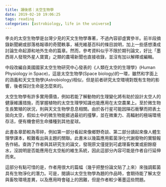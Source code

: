 ```yaml
---
title: 讀後感｜太空生物學
date: 2019-02-10 19:06:25
tags: reading
categories: [astrobiology, life in the universe]
---
```


李炎的太空生物學是台灣少見的天文生物學專著，不過內容卻虛實參半。前半段摘錄新聞網或部落格報導的奇聞軼事，補充維基百科的條目說明，加上一些感想湊成討論生命起源和地外生命的篇章。然而，參考資料似乎不限於期刊論文，好比「墨西哥人發現外星人寶寶」之類的農場新聞也直接收錄，並沒有加以解釋或編輯。
<!--more-->
中段改編自美國國家太空生物研究中心發表的《人類在太空的生理學》(Human Physiology in Space)，這是太空生物學(Space biology)的一環，雖然和字面上的涵義和天文生物學(Astrobiology)相似，但是前者研究太空環境對既有生物的影響，後者探討生命是怎麼來的。

太空生物學有許多實用價值，例如若能了解動物的生理變化將有助於設計太空人的健康維護措施，而掌握植物的太空生理學知識也能應用在太空農業上。至於微生物生長繁殖的狀況，則與天文生物學息息相關。由於各行星可能因隕石衝擊而把表土拋向太空，假如土中的微生物能捱過最初的撞擊，並在微重力、高輻射的極端環境存活，便有機會把生命播種到其他星球。

此書各章節較為零碎，例如第一部分看起來像鄉野奇談、第二部分讀起來像人體生理學課本，較難看出與主題的關聯。此書末以幾篇應用藍菌淨化代謝廢物的實驗報告作結。查詢了作者與其研究生的論文，發現原文僅提到可處理畜牧業或廚餘廢水，沒說明是否能應用在太空船的維生系統，因此這部分內容可能是作者自行延伸而來。

這部分有點可惜的是，作者用很大的篇幅（幾乎把整份論文貼了上來）來強調藍菌具有生物淨化的潛力。可是，閱讀以太空生物學為題的作品時，會期待能了解太空與畜牧環境差異，以及應用時會碰上的困難，但是作者較少著墨這些問題。

[^1]: 李炎 (2017)《太空生物學》，漢珍數位圖書股份有限公司。